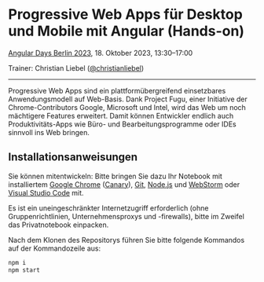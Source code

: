 # Progressive Web Apps für Desktop und Mobile mit Angular (Hands-on)

[Angular Days Berlin 2023](https://javascript-days.de/angular/), 18. Oktober 2023, 13:30–17:00

Trainer: Christian Liebel ([@christianliebel](https://x.com/christianliebel))

---

Progressive Web Apps sind ein plattformübergreifend einsetzbares Anwendungsmodell auf Web-Basis. Dank Project Fugu, einer Initiative der Chrome-Contributors Google, Microsoft und Intel, wird das Web um noch mächtigere Features erweitert. Damit können Entwickler endlich auch Produktivitäts-Apps wie Büro- und Bearbeitungsprogramme oder IDEs sinnvoll ins Web bringen.

## Installationsanweisungen

Sie können mitentwickeln: Bitte bringen Sie dazu Ihr Notebook mit installiertem [Google Chrome](https://www.google.com/chrome/) ([Canary](https://www.google.com/chrome/canary/)), [Git](https://git-scm.com/), [Node.js](https://nodejs.org/) und [WebStorm](https://www.jetbrains.com/webstorm/) oder [Visual Studio Code](https://code.visualstudio.com/) mit.

Es ist ein uneingeschränkter Internetzugriff erforderlich (ohne Gruppenrichtlinien, Unternehmensproxys und -firewalls), bitte im Zweifel das Privatnotebook einpacken.

Nach dem Klonen des Repositorys führen Sie bitte folgende Kommandos auf der Kommandozeile aus:

```sh
npm i
npm start
```
